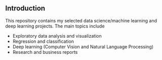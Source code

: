 ## Introduction

This repository contains my selected data science/machine learning and deep learning projects. The main topics include      
- Exploratory data analysis and visualization  
- Regression and classification        
- Deep learning (Computer Vision and Natural Language Processing)   
- Research and business reports   


